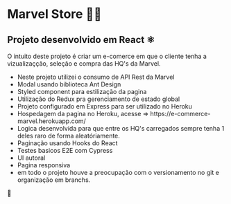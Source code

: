 # Marvel Store 🦸‍♂️

<h2>Projeto desenvolvido em React ⚛️</h2>
<p>O intuito deste projeto é criar um e-comerce em que o cliente tenha a vizualizaçção, seleção e compra das HQ's da Marvel.</p>


<ul>
<li>Neste projeto utilizei o consumo de API Rest da Marvel</li> 
<li>Modal usando biblioteca Ant Design</li>
<li>Styled component para estilização da pagina</li>
<li>Utilização do Redux pra gerenciamento de estado global</li>
<li>Projeto configurado em Express para ser utilizado no Heroku</li>
<li>Hospedagem da pagina no Heroku, acesse => https://e-commerce-marvel.herokuapp.com/</li>
<li>Logica desenvolvida para que entre os HQ's carregados sempre tenha 1 deles raro de forma aleatóriamente.</li>
<li>Paginação usando Hooks do React</li>
<li>Testes basicos E2E com Cypress</li>
<li> UI autoral </li>
<li> Pagina responsiva</li>
<li> em todo o projeto houve a preocupação com o versionamento no git e organização em branchs.</li>
</ul>

🤙
